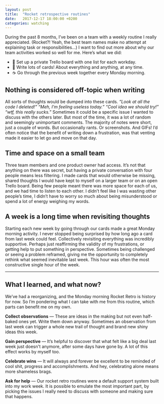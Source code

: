 ```yaml
---
layout: post
title:  "Rocket retrospective routines"
date:   2017-12-17 18:00:00 +0200
categories: watching
---
```


During the past 8 months, I’ve been on a team with a weekly routine I really appreciated. (Rocket?! Yeah, the best team names make no attempt at explaining task or responsibilities…) I want to find out more about why our team activities worked so well for me. Here’s what we did:

* 📅 Set up a private Trello board with one list for each workday.
* 📝 Write lots of cards! About everything and anything, at any time.
* ☕️ Go through the previous week together every Monday morning.

## Nothing is considered off-topic when writing

All sorts of thoughts would be dumped into these cards. *“Look at all the code I deleted!” “Meh, I’m feeling useless today.” “Cool idea we should try!” “wtf, this really sucks.”* Sometimes it could be a specific issue I wanted to discuss with the others later. But most of the time, it was a lot of random and seemingly unimportant comments. The majority of notes were short, just a couple of words. But occasionally rants. Or screenshots. And GIFs! I’d often notice that the benefit of writing down a frustration, was that venting made it easier to let go and move on that day.

## Time and space on a small team

Three team members and one product owner had access. It’s not that anything on there was secret, but having a private conversation with four people means less filtering. I made cards that would otherwise be missing, shared thoughts I would have kept to myself on a larger team or on an open Trello board. Being few people meant there was more space for each of us, and we had time to listen to each other. I&nbsp;didn’t feel like I was wasting other people’s time, I didn’t have to worry so much about being misunderstood or spend a lot of energy weighing my words.

## A week is a long time when revisiting thoughts

Starting each new week by going through our cards made a great Monday morning activity. I&nbsp;never stopped being surprised by how long ago a card from last week could feel. Collectively revisiting everything was incredibly supportive. Perhaps just reaffirming the validity of my frustrations, or getting help to put something in perspective.
Sometimes being challenged or seeing a problem reframed, giving me the opportunity to completely rethink what seemed inevitable last week. This hour was often the most constructive single hour of the week.

---

## What I learned, and what now?

We’ve had a reorganizing, and the Monday morning Rocket Retro is history for now. So I’m pondering what I can take with me from this routine, which parts can benefit me on my own.

**Collect observations** — These are ideas in the making but not even half-baked ones yet. Write them down anyway. Sometimes an observation from last week can trigger a whole new trail of thought and brand new shiny ideas this week.

**Gain perspective** — It’s helpful to discover that what felt like a big deal last week just doesn't anymore, after some days have gone by. A lot of this effect works by myself too.

**Celebrate wins** — It will always and forever be excellent to be reminded of cool shit, progress and accomplishments. And hey, celebrating alone means more shameless brags.

**Ask for help** — Our rocket retro routines were a default support system built into my work week. It&nbsp;is possible to emulate the most important part, by picking the issues I really need to discuss with someone and making sure that happens.
